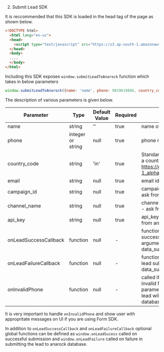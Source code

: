 

2. Submit Lead SDK

It is reccommended that this SDK is loaded in the head tag of the page as shown below.

```html
<!DOCTYPE html>
  <html lang="en-us">
  <head>
    <script type="text/javascript" src="https://s3.ap-south-1.amazonaws.com/anarock.misc/submit.js"></script>
  </head>
  <body>
  ....
  </body>
</html>
```

Including this SDK exposes `window.submitLeadToAnarock` function which takes in below parameters

```js
window.submitLeadToAnarock({name: 'name', phone: 9819619866, country_code: 'in', email: 'yadav.rahul026@gmail.com', remarks: 'remarks to be submitted', campaign_id: 'campaign-id', channel_name: 'channel_name', api_key: 'asd298379246798s7d', onLeadSuccessCallback: function(){}, onLeadFailureCallback: function(){}, onInvalidPhone: (){}, env: 'staging'}
```
The description of various parameters is given below.

| Parameter | Type | Default Value | Required | Description |
| --- | --- | --- | --- | --- |
| name | string | '' | true |name of the lead |
| phone | integer or string | null | true | phone number of lead |
| country_code | string | 'in' | true | Standard ISO3166-1 alpha-2 code for a country. Link: https://en.wikipedia.org/wiki/ISO_3166-1_alpha-2 |
| email | string | null | true | email id of lead |
| campaign_id | string | null | true | campaign_id - specific for a project - ask from anarock team |
| channel_name | string | null | true | channel_name - specific for an agency - ask from anarock team |
| api_key | string | null | true | api_key - specific for an agency - ask from anarock team |
| onLeadSuccessCallback | function | null | - | function that will be called on successful submission of lead, arguments are (lead_id, data_submitted_to_anarock) |
| onLeadFailureCallback | function | null | - | function that will be called on failure of lead submission, arguments are (null, data_submitted_to_anarock) |
| onInvalidPhone | function | null | - | called if the phone number passed is invalid for the given country_code in parameters, if phone number is wrong, lead will never be submitted to anarock database  |

It is very important to handle `onInvalidPhone` and show user with appropritate messages on UI if you are using Form SDK. 

In addition to `onLeadSuccessCallback` and `onLeadFailureCallback` optional global functions can be defined as `window.onLeadSucess` called on successful submission and `window.onLeadFailure` called on failure in submitting the lead to anarock database.
